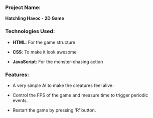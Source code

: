 ### Project Name:

**Hatchling Havoc - 2D Game**

### Technologies Used:

*   **HTML**: For the game structure
    
*   **CSS**: To make it look awesome 
    
*   **JavaScript**: For the monster-chasing action
    

### Features:

*   A very simple AI to make the creatures feel alive.

*   Control the FPS of the game and measure time to trigger periodic events.

*   Restart the game by pressing 'R' button.


